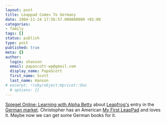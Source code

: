 ```yaml
---
layout: post
title: Leappad Comes To Germany
date: 2004-11-24 17:56:57.000000000 +01:00
categories:
- family
tags: []
status: publish
type: post
published: true
meta: {}
author:
  login: shanson
  email: papascott-wp@gmail.com
  display_name: PapaScott
  first_name: Scott
  last_name: Hanson
# excerpt: !ruby/object:Hpricot::Doc
  # options: {}
---
```

<p><a title="Computer: Pauken mit Raupe Alpha Betty - UniSPIEGEL - SPIEGEL ONLINE" href="http://www.spiegel.de/spiegel/inhalt/0,1518,328898,00.html">Spiegel Online: Learning with Alpha Betty</a> about <a href="http://www.leapfrog.com/">Leapfrog's</a> entry in the <a href="http://www.leapfrog.de/">German market</a>. Christopher has an American <a href="http://www.leapfrog.com/do/findproduct?ageGroupKey=preschool&key=leappadfirst">My First LeapPad</a> and loves it. Maybe now we can get some German books for it.</p>
